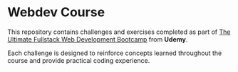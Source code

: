# Webdev Course

This repository contains challenges and exercises completed as part of [The Ultimate Fullstack Web Development Bootcamp](https://www.udemy.com/course/the-ultimate-fullstack-web-development-bootcamp/) from **Udemy**.

Each challenge is designed to reinforce concepts learned throughout the course and provide practical coding experience.